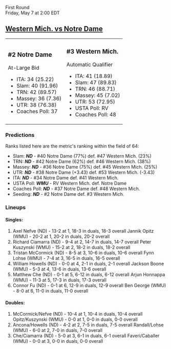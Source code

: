 First Round  
Friday, May 7 at 2:00 EDT
## [Western Mich. vs Notre Dame](https://www.ncaa.com/game/5833372) 

<table><tr><td>  

### #2 Notre Dame  

At-Large Bid  
- ITA: 34 (25.22)  
- Slam: 40 (91.96)  
- TRN: 42 (89.57)  
- Massey: 36 (7.36)  
- UTR: 38 (76.38)  
- Coaches Poll: 37  

</td><td>  

### #3 Western Mich.  

Automatic Qualifier  
- ITA: 41 (18.89)  
- Slam: 47 (89.83)  
- TRN: 46 (88.71)  
- Massey: 45 (7.02)  
- UTR: 53 (72.95)  
- USTA Poll: RV  
- Coaches Poll: 48  

</td></tr></table>  

 ### Predictions  

Ranks listed here are the metric's ranking within the field of 64:  
- Slam: ***ND*** - #40 Notre Dame (77%) def. #47 Western Mich. (23%)  
- TRN: ***ND*** - #42 Notre Dame (62%) def. #46 Western Mich. (38%)  
- Massey: ***ND*** - #36 Notre Dame (75%) def. #45 Western Mich. (25%)  
- UTR: ***ND*** - #38 Notre Dame (+3.43) def. #53 Western Mich. (-3.43)  
- ITA: ***ND*** - #34 Notre Dame def. #41 Western Mich.  
- USTA Poll: ***WMU*** - RV Western Mich. def. Notre Dame  
- Coaches Poll: ***ND*** - #37 Notre Dame def. #48 Western Mich.  
- Seeding: ***ND*** - #2 Notre Dame def. #3 Western Mich.  

 ### Lineups  

 #### Singles:  
1. Axel Nefve (ND) - 13-2 at 1, 18-3 in duals, 18-3 overall
  Jannik Opitz (WMU) - 20-2 at 1, 20-2 in duals, 20-2 overall
2. Richard Ciamarra (ND) - 9-4 at 2, 14-7 in duals, 14-7 overall
  Peter Kuszynski (WMU) - 15-2 at 2, 18-2 in duals, 18-2 overall
3. Tristan McCormick (ND) - 8-5 at 3, 10-6 in duals, 10-6 overall
  Fynn Lohse (WMU) - 7-4 at 3, 16-5 in duals, 16-5 overall
4. William Howells (ND) - 0-0 at 4, 2-1 in duals, 2-1 overall
  Jackson Boone (WMU) - 5-3 at 4, 13-6 in duals, 13-6 overall
5. Matthew Che (ND) - 0-1 at 5, 6-12 in duals, 6-12 overall
  Arjun Honnappa (WMU) - 11-3 at 5, 17-3 in duals, 17-3 overall
6. Connor Fu (ND) - 0-1 at 6, 12-9 in duals, 12-9 overall
  Ben George (WMU) - 8-0 at 6, 11-0 in duals, 11-0 overall

 #### Doubles:  
1. McCormick/Nefve (ND) - 10-4 at 1, 10-4 in duals, 10-4 overall
  Opitz/Kuszynski (WMU) - 0-0 at 1, 0-0 in duals, 0-0 overall
2. Ancona/Howells (ND) - 4-2 at 2, 7-5 in duals, 7-5 overall
  Randall/Lohse (WMU) - 6-0 at 2, 7-0 in duals, 7-0 overall
3. Che/Ciamarra (ND) - 5-0 at 3, 6-1 in duals, 6-1 overall
  Faveri/Caballer (WMU) - 0-0 at 3, 0-0 in duals, 0-0 overall
